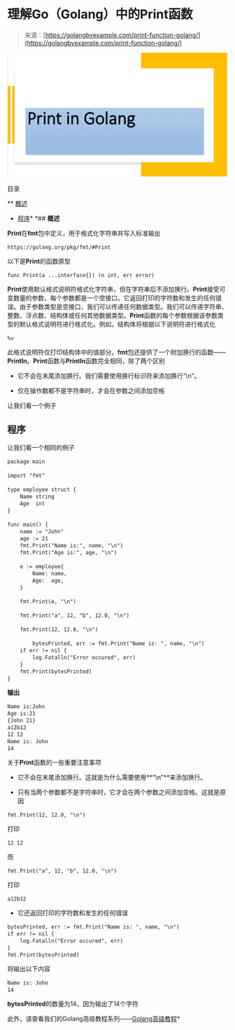 <!--yml

类别：未分类

日期：2024-10-13 06:37:50

-->

# 理解Go（Golang）中的Print函数

> 来源：[https://golangbyexample.com/print-function-golang/](https://golangbyexample.com/print-function-golang/)

![](img/a1351ff423b96c7f5cfda45be9f96f65.png)

目录

**   [概述](#Overview "Overview")

+   [程序](#Program "Program")*  *## **概述**

**Print**在**fmt**包中定义，用于格式化字符串并写入标准输出

```
https://golang.org/pkg/fmt/#Print
```

以下是**Print**的函数原型

```
func Print(a ...interface{}) (n int, err error)
```

**Print**使用默认格式说明符格式化字符串，但在字符串后不添加换行。**Print**接受可变数量的参数，每个参数都是一个空接口。它返回打印的字符数和发生的任何错误。由于参数类型是空接口，我们可以传递任何数据类型。我们可以传递字符串、整数、浮点数、结构体或任何其他数据类型。**Print**函数的每个参数根据该参数类型的默认格式说明符进行格式化。例如，结构体将根据以下说明符进行格式化

```
%v
```

此格式说明符仅打印结构体中的值部分。**fmt**包还提供了一个附加换行的函数——**Println**。**Print**函数与**Println**函数完全相同，除了两个区别

+   它不会在末尾添加换行。我们需要使用换行标识符来添加换行“\n”。

+   仅在操作数都不是字符串时，才会在参数之间添加空格

让我们看一个例子

## **程序**

让我们看一个相同的例子

```
package main

import "fmt"

type employee struct {
	Name string
	Age  int
}

func main() {
	name := "John"
	age := 21
	fmt.Print("Name is:", name, "\n")
	fmt.Print("Age is:", age, "\n")

	e := employee{
		Name: name,
		Age:  age,
	}

	fmt.Print(e, "\n")

	fmt.Print("a", 12, "b", 12.0, "\n")

	fmt.Print(12, 12.0, "\n")

        bytesPrinted, err := fmt.Print("Name is: ", name, "\n")
	if err != nil {
		log.Fatalln("Error occured", err)
	}
	fmt.Print(bytesPrinted)
}
```

**输出**

```
Name is:John
Age is:21
{John 21}
a12b12
12 12
Name is: John
14
```

关于**Print**函数的一些重要注意事项

+   它不会在末尾添加换行。这就是为什么需要使用**“\n”**来添加换行。

+   只有当两个参数都不是字符串时，它才会在两个参数之间添加空格。这就是原因

```
fmt.Print(12, 12.0, "\n")
```

打印

```
12 12
```

而

```
fmt.Print("a", 12, "b", 12.0, "\n")
```

打印

```
a12b12
```

+   它还返回打印的字符数和发生的任何错误

```
bytesPrinted, err := fmt.Print("Name is: ", name, "\n")
if err != nil {
    log.Fatalln("Error occured", err)
}
fmt.Print(bytesPrinted)
```

将输出以下内容

```
Name is: John
14
```

**bytesPrinted**的数量为14，因为输出了14个字符

此外，请查看我们的Golang高级教程系列——[Golang高级教程](https://golangbyexample.com/golang-comprehensive-tutorial/)*
